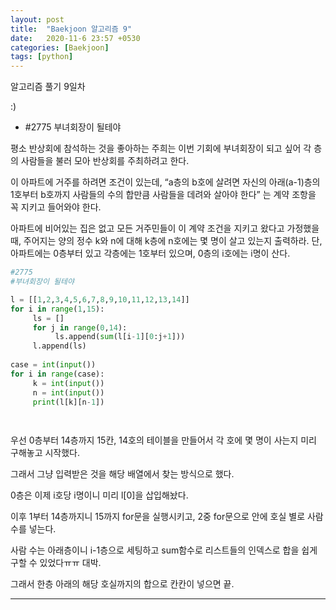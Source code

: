 ```yaml
---
layout: post
title:  "Baekjoon 알고리즘 9"
date:   2020-11-6 23:57 +0530
categories: [Baekjoon]
tags: [python]
---
```


알고리즘 풀기 9일차



:)



- #2775     부녀회장이 될테야

평소 반상회에 참석하는 것을 좋아하는 주희는 이번 기회에 부녀회장이 되고 싶어 각 층의 사람들을 불러 모아 반상회를 주최하려고 한다.

이 아파트에 거주를 하려면 조건이 있는데, “a층의 b호에 살려면 자신의 아래(a-1)층의 1호부터 b호까지 사람들의 수의 합만큼 사람들을 데려와 살아야 한다” 는 계약 조항을 꼭 지키고 들어와야 한다.

아파트에 비어있는 집은 없고 모든 거주민들이 이 계약 조건을 지키고 왔다고 가정했을 때, 주어지는 양의 정수 k와 n에 대해 k층에 n호에는 몇 명이 살고 있는지 출력하라. 단, 아파트에는 0층부터 있고 각층에는 1호부터 있으며, 0층의 i호에는 i명이 산다.


```python
#2775
#부녀회장이 될테야

l = [[1,2,3,4,5,6,7,8,9,10,11,12,13,14]]
for i in range(1,15):
     ls = []
     for j in range(0,14):
          ls.append(sum(l[i-1][0:j+1]))
     l.append(ls)
     
case = int(input())
for i in range(case):
     k = int(input())
     n = int(input())
     print(l[k][n-1])

    
```
우선 0층부터 14층까지 15칸, 14호의 테이블을 만들어서 각 호에 몇 명이 사는지 미리 구해놓고 시작했다.

그래서 그냥 입력받은 것을 해당 배열에서 찾는 방식으로 했다. 

0층은 이제 i호당 i명이니 미리 l[0]을 삽입해놨다.

이후 1부터 14층까지니 15까지 for문을 실행시키고, 2중 for문으로 안에 호실 별로 사람수를 넣는다.

사람 수는 아래층이니 i-1층으로 세팅하고 sum함수로 리스트들의 인덱스로 합을 쉽게 구할 수 있었다ㅠㅠ 대박.

그래서 한층 아래의 해당 호실까지의 합으로 칸칸이 넣으면 끝.


---
